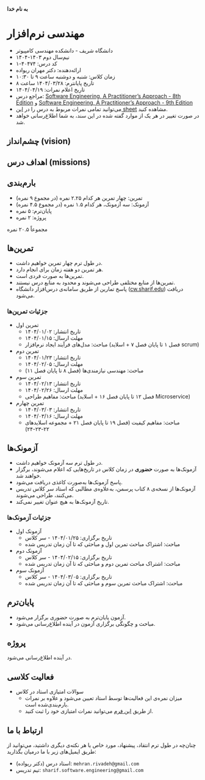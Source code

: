 **به نام خدا**
# مهندسی نرم‌افزار
- دانشگاه شریف - دانشکده مهندسی کامپیوتر
- نیم‌سال دوم ۱۴۰۳-۱۴۰۴
- کد درس: ۴۰۴۷۴-۱
- ارائه‌دهنده: دکتر مهران ریواده
- زمان کلاس: شنبه و دوشنبه ساعت ۹ تا ۱۰:۳۰
- تاریخ پایانترم: ۱۴۰۴/۰۳/۲۸ ساعت ۸
- تاریخ اعلام نمرات: ۱۴۰۴/۰۴/۱۹
- مراجع درس: [Software Engineering, A Practitioner’s Approach - 8th Edition](https://github.com/ssc-public/Software-Engineering/blob/main/educational-resources/books/Software%20Engineering%2C%20A%20Practitioner’s%20Approach%20-%208th%20Edition.pdf) و [Software Engineering, A Practitioner’s Approach - 9th Edition](https://github.com/ssc-public/Software-Engineering/blob/main/educational-resources/books/Software%20Engineering%2C%20A%20Practitioner's%20Approach%20-%209th%20Edition.pdf)
- می‌توانید تمامی نمرات مربوط به درس را در [این sheet](https://docs.google.com/spreadsheets/d/1yWIum6xU9BRghRIWlSIXihPfWYM6E2VaxZRfTuozDuE/edit?usp=sharing) مشاهده کنید.
- در صورت تغییر در هر یک از موارد گفته شده در این سند، به شما اطلاع‌رسانی خواهد شد.

## چشم‌انداز (vision)

## اهداف درس (missions)

## بارم‌بندی
- تمرین: چهار تمرین هر کدام ۲.۲۵ نمره  (در مجموع ۹ نمره)
- آزمونک: سه آزمونک، هر کدام ۱.۵ نمره (در مجموع ۴.۵ نمره)
- پایان‌ترم: ۵ نمره
- پروژه: ۲ نمره

مجموعاً ۲۰.۵ نمره

## تمرین‌ها
- در طول ترم چهار تمرین خواهیم داشت.
- هر تمرین دو هفته زمان برای انجام دارد.
- تمرین‌ها به صورت فردی است.
- تمرین‌ها از منابع مختلفی طراحی می‌شوند و محدود به منابع درس نیستند.
- پاسخ تمارین از طریق سامانه‌ی درس‌افزار دانشگاه ([cw.sharif.edu](https://cw.sharif.edu/)) دریافت می‌شود.

### جزئیات تمرین‌ها
- تمرین اول
  - تاریخ انتشار: ۱۴۰۴/۰۱/۰۲
  - مهلت ارسال: ۱۴۰۴/۰۱/۱۵
  - مباحث: مدل‌های فرآیند ایجاد نرم‌افزار (فصل ۱ تا پایان فصل ۷ + اسلاید scrum)
- تمرین دوم
  - تاریخ انتشار: ۱۴۰۴/۰۱/۲۳
  - مهلت ارسال: ۱۴۰۴/۰۲/۰۵
  - مباحث: مهندسی نیازمندی‌ها (فصل ۸ تا پایان فصل ۱۱)
- تمرین سوم
  - تاریخ انتشار: ۱۴۰۴/۰۲/۱۳
  - مهلت ارسال: ۱۴۰۴/۰۲/۲۶
  - مباحث: مفاهیم طراحی (فصل ۱۲ تا پایان فصل ۱۶ + اسلاید Microservice)
- تمرین چهارم
  - تاریخ انتشار: ۱۴۰۴/۰۳/۰۳
  - مهلت ارسال: ۱۴۰۴/۰۳/۱۶
  - مباحث: مفاهیم کیفیت (فصل ۱۹ تا پایان فصل ۲۱ + مجموعه اسلایدهای ۲۲-۲۳-۲۴)
  
## آزمونک‌ها
- در طول ترم سه آزمونک خواهیم داشت.
- آزمونک‌ها به صورت **حضوری** در زمان کلاس در تاریخ‌هایی که اعلام می‌شوند، برگزار خواهند شد.
- پاسخ آزمونک‌ها به‌صورت کاغذی دریافت می‌شود.
- آزمونک‌ها از نسخه‌ی ۸ کتاب پرسمن، به‌علاوه‌ی مطالبی که استاد سر کلاس تدریس می‌کنند، طراحی می‌شوند.
- تاریخ آزمونک‌ها به هیچ عنوان تغییر نمی‌کند.

### جزئیات آزمونک‌ها
- آزمونک اول
  - تاریخ برگزاری: ۱۴۰۴/۰۱/۲۵ - سر کلاس
  - مباحث: اشتراک مباحث تمرین اول و مباحثی که تا آن زمان تدریس شده
- آزمونک دوم
  - تاریخ برگزاری: ۱۴۰۴/۰۲/۱۵ - سر کلاس
  - مباحث: اشتراک مباحث تمرین دوم و مباحثی که تا آن زمان تدریس شده
- آزمونک سوم
  - تاریخ برگزاری: ۱۴۰۴/۰۳/۰۵ - سر کلاس
  - مباحث: اشتراک مباحث تمرین سوم و مباحثی که تا آن زمان تدریس شده
  
## پایان‌ترم
- آزمون پایان‌ترم به صورت حضوری برگزار می‌شود.
- مباحث و چگونگی برگزاری آزمون در آینده اطلاع‌رسانی می‌شود.

## پروژه
در آینده اطلاع‌رسانی می‌شود.

## فعالیت کلاسی
- سوالات امتیازی استاد در کلاس
  - میزان نمره‌ی این فعالیت‌ها توسط استاد تعیین می‌شود و علاوه بر نمرات بارم‌بندی‌شده است.
  - از طریق [این فرم](https://docs.google.com/forms/d/e/1FAIpQLSelDlZ98irrfzj7m9P6U4lhluVt2ii0xXpfY1v19ralIGviSA/viewform?usp=dialog) می‌توانید نمرات امتیازی خود را ثبت کنید.

## ارتباط با ما
چنان‌چه در طول ترم انتقاد، پیشنهاد، مورد خاص یا هر نکته‌ی دیگری داشتید، مي‌توانید از طریق ایمیل‌های زیر با ما در‌میان بگذارید:
- استاد درس (دکتر ریواده): `mehran.rivadeh@gmail.com`
- تیم تدریس: `sharif.software.engineering@gmail.com`
